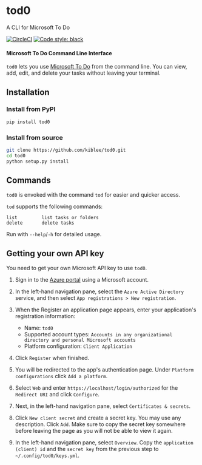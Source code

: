 tod0
====

A CLI for Microsoft To Do

[![CircleCI](https://circleci.com/gh/kiblee/tod0.svg?style=svg&circle-token=7c223e0b25b7428107e841926315e74478cacb55)](https://circleci.com/gh/kiblee/tod0)
<a href="https://github.com/psf/black"><img alt="Code style: black" src="https://img.shields.io/badge/code%20style-black-000000.svg"></a>

#### Microsoft To Do Command Line Interface

`tod0` lets you use [Microsoft To Do](https://todo.microsoft.com/) from the command line. 
You can view, add, edit, and delete your tasks without leaving your terminal. 


Installation
------------

### Install from PyPI

```sh
pip install tod0
```

### Install from source

```sh
git clone https://github.com/kiblee/tod0.git
cd tod0
python setup.py install
```


Commands
--------
`tod0` is envoked with the command `tod` for easier and quicker access.

`tod` supports the following commands:

    list         list tasks or folders
    delete       delete tasks
 
Run with `--help`/`-h` for detailed usage.


Getting your own API key
------------------------

You need to get your own Microsoft API key to use `tod0`. 
  1. Sign in to the [Azure portal](https://portal.azure.com/) using a Microsoft account.
  2. In the left-hand navigation pane, select the `Azure Active Directory` service, and then select `App registrations > New registration`.
  3. When the Register an application page appears, enter your application's registration information:
     - Name: `tod0`
     - Supported account types: `Accounts in any organizational directory and personal Microsoft accounts`
     - Platform configuration: `Client Application`
  4. Click `Register` when finished.
  5. You will be redirected to the app's authentication page. Under `Platform configurations` click `Add a platform`. 
  6. Select `Web` and enter `https://localhost/login/authorized` for the `Redirect URI` and click `Configure`.
  
  7. Next, in the left-hand navigation pane, select `Certificates & secrets`.
  6. Click `New client secret` and create a secret key. You may use any description. Click `Add`. Make sure to copy the secret key somewhere before leaving the page as you will not be able to view it again.
  7. In the left-hand navigation pane, select `Overview`. Copy the `application (client) id` and the `secret key` from the previous step to `~/.config/tod0/keys.yml`. 
  
